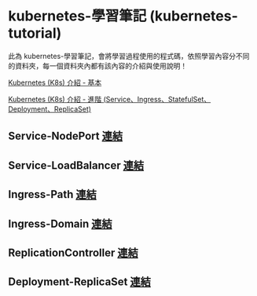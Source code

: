 # kubernetes-學習筆記 (kubernetes-tutorial)

此為 kubernetes-學習筆記，會將學習過程使用的程式碼，依照學習內容分不同的資料夾，每一個資料夾內都有該內容的介紹與使用說明！

[Kubernetes (K8s) 介紹 - 基本 ](https://pin-yi.me/k8s/)

[Kubernetes (K8s) 介紹 - 進階 (Service、Ingress、StatefulSet、Deployment、ReplicaSet)](https://pin-yi.me/k8s-advanced/)

## Service-NodePort [連結](https://github.com/880831ian/kubernetes-tutorial/tree/master/Service-NodePort)

## Service-LoadBalancer [連結](https://github.com/880831ian/kubernetes-tutorial/tree/master/Service-LoadBalancer)

## Ingress-Path [連結](https://github.com/880831ian/kubernetes-tutorial/tree/master/Ingress-Path)

## Ingress-Domain [連結](https://github.com/880831ian/kubernetes-tutorial/tree/master/Ingress-Domain)

## ReplicationController [連結](https://github.com/880831ian/kubernetes-tutorial/tree/master/ReplicationController)

## Deployment-ReplicaSet [連結](https://github.com/880831ian/kubernetes-tutorial/tree/master/Deployment-ReplicaSet)
